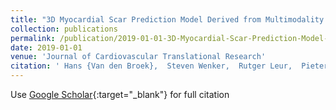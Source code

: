 ```yaml
---
title: "3D Myocardial Scar Prediction Model Derived from Multimodality Analysis of Electromechanical Mapping and Magnetic Resonance Imaging"
collection: publications
permalink: /publication/2019-01-01-3D-Myocardial-Scar-Prediction-Model-Derived-from-Multimodality-Analysis-of-Electromechanical-Mapping-and-Magnetic-Resonance-Imaging
date: 2019-01-01
venue: 'Journal of Cardiovascular Translational Research'
citation: ' Hans {Van den Broek},  Steven Wenker,  Rutger Leur,  Pieter Doevendans,  Steven Chamuleau,  Frebus Slochteren,  Ren{\&apos;{e}} Es, &quot;3D Myocardial Scar Prediction Model Derived from Multimodality Analysis of Electromechanical Mapping and Magnetic Resonance Imaging.&quot; Journal of Cardiovascular Translational Research, 2019.'
---
```

Use [Google Scholar](https://scholar.google.com/scholar?q=3D+Myocardial+Scar+Prediction+Model+Derived+from+Multimodality+Analysis+of+Electromechanical+Mapping+and+Magnetic+Resonance+Imaging){:target="_blank"} for full citation